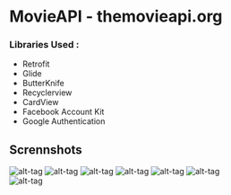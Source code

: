 # MovieAPI - themovieapi.org

### Libraries Used :
- Retrofit
- Glide
- ButterKnife
- Recyclerview
- CardView
- Facebook Account Kit
- Google Authentication

## Scrennshots

   ![alt-tag](docs/auth.png)          ![alt-tag](docs/s1.png) 
   ![alt-tag](docs/drawer.png)      ![alt-tag](docs/profile.png) 
   ![alt-tag](docs/detail.png)       ![alt-tag](docs/detail2.png)  
                   ![alt-tag](docs/about.png)